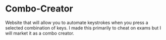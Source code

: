 # Combo-Creator
Website that will allow you to automate keystrokes when you press a selected combination of keys.
I made this primarily to cheat on exams but I will market it as a combo creator.
